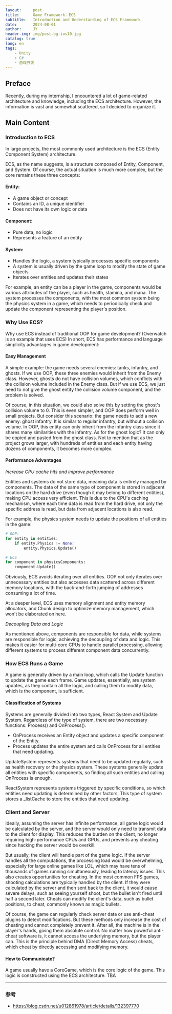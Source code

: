```yaml
---
layout:     post
title:      Game Framework：ECS
subtitle:   Introduction and Understanding of ECS Framework
date:       2024-08-01
author:     JY
header-img: img/post-bg-ios10.jpg
catalog: true
lang: en
tags:
    - Unity
    - C#
    - 游戏开发
---
```


## Preface

Recently, during my internship, I encountered a lot of game-related architecture and knowledge, including the ECS architecture. However, the information is vast and somewhat scattered, so I decided to organize it.

## Main Content

### Introduction to ECS
In large projects, the most commonly used architecture is the ECS (Entity Component System) architecture.

ECS, as the name suggests, is a structure composed of Entity, Component, and System. Of course, the actual situation is much more complex, but the core remains these three concepts:

#### Entity:

- A game object or concept
- Contains an ID, a unique identifier
- Does not have its own logic or data

#### Component:

- Pure data, no logic
- Represents a feature of an entity

#### **System:**

- Handles the logic, a system typically processes specific components
- A system is usually driven by the game loop to modify the state of game objects
- Iterates over entities and updates their states
<!-- - The `OnProcess` or `ProcessList` in the System will be called in the `game loop` instead of being directly called -->

For example, an entity can be a player in the game, components would be various attributes of the player, such as health, stamina, and mana. The system processes the components, with the most common system being the physics system in a game, which needs to periodically check and update the component representing the player's position.

### Why Use ECS?
Why use ECS instead of traditional OOP for game development? (Overwatch is an example that uses ECS) In short, ECS has performance and language simplicity advantages in game development:

#### Easy Management
A simple example: the game needs several enemies: tanks, infantry, and ghosts. If we use OOP, these three enemies would inherit from the Enemy class. However, ghosts do not have collision volumes, which conflicts with the collision volume included in the Enemy class. But if we use ECS, we just need to not give the ghost entity the collision volume component, and the problem is solved.

Of course, in this situation, we could also solve this by setting the ghost's collision volume to 0. This is even simpler, and OOP does perform well in small projects. But consider this scenario: the game needs to add a new enemy: ghost infantry. It is similar to regular infantry, but without a collision volume. In OOP, this entity can only inherit from the infantry class since it shares many similarities with the infantry. As for the ghost logic? It can only be copied and pasted from the ghost class. Not to mention that as the project grows larger, with hundreds of entities and each entity having dozens of components, it becomes more complex.

<!-- In ECS, you just need to add the components of the infantry (shooting, rendering) and the ghost (collision volume) to the entity. -->

#### Performance Advantages

*Increase CPU cache hits and improve performance*

Entities and systems do not store data, meaning data is entirely managed by components. The data of the same type of component is stored in adjacent locations on the hard drive (even though it may belong to different entities), making CPU access very efficient. This is due to the CPU's caching mechanism, where each time data is read from the hard drive, not only the specific address is read, but data from adjacent locations is also read.

For example, the physics system needs to update the positions of all entities in the game:


```python
# OOP:
for entity in entities:
    if entity.Physics != None:
        entity.Physics.Update()
```

```python
# ECS
for component in physicsComponents:
    component.Update()
```
Obviously, ECS avoids iterating over all entities. OOP not only iterates over unnecessary entities but also accesses data scattered across different memory locations, with the back-and-forth jumping of addresses consuming a lot of time.

At a deeper level, ECS uses memory alignment and entity memory allocators, and Chunk design to optimize memory management, which won't be elaborated on here.

*Decoupling Data and Logic*

As mentioned above, components are responsible for data, while systems are responsible for logic, achieving the decoupling of data and logic. This makes it easier for multi-core CPUs to handle parallel processing, allowing different systems to process different component data concurrently.


### How ECS Runs a Game

A game is generally driven by a main loop, which calls the Update function to update the game each frame. Game updates, essentially, are system updates, as they contain all the logic, and calling them to modify data, which is the component, is sufficient.

#### Classification of Systems
Systems are generally divided into two types, React System and Update System. Regardless of the type of system, there are two necessary functions: Process() and OnProcess().

- OnProcess receives an Entity object and updates a specific component of the Entity.
- Process updates the entire system and calls OnProcess for all entities that need updating.

UpdateSystem represents systems that need to be updated regularly, such as health recovery or the physics system. These systems generally update all entities with specific components, so finding all such entities and calling OnProcess is enough.

ReactSystem represents systems triggered by specific conditions, so which entities need updating is determined by other factors. This type of system stores a _listCache to store the entities that need updating.

### Client and Server
Ideally, assuming the server has infinite performance, all game logic would be calculated by the server, and the server would only need to transmit data to the client for display. This reduces the burden on the client, no longer requiring high-performance CPUs and GPUs, and prevents any cheating since hacking the server would be overkill.

But usually, the client will handle part of the game logic. If the server handles all the computations, the processing load would be overwhelming, especially for large online games like LOL, which may have tens of thousands of games running simultaneously, leading to latency issues. This also creates opportunities for cheating. In the most common FPS games, shooting calculations are typically handled by the client. If they were calculated by the server and then sent back to the client, it would cause severe delays, such as seeing yourself shoot, but the bullet isn't fired until half a second later. Cheats can modify the client's data, such as bullet positions, to cheat, commonly known as magic bullets.

Of course, the game can regularly check server data or use anti-cheat plugins to detect modifications. But these methods only increase the cost of cheating and cannot completely prevent it. After all, the machine is in the player's hands, giving them absolute control. No matter how powerful anti-cheat software is, it cannot access the underlying memory, but the player can. This is the principle behind DMA (Direct Memory Access) cheats, which cheat by directly accessing and modifying memory.

#### How to Communicate?

A game usually have a CoreGame, which is the core logic of the game. This logic is constructed using the ECS architecture. TBA

---
### 参考
- https://blog.csdn.net/u012861978/article/details/132397770
